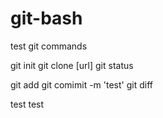 # git-bash
test git commands

git init
git clone [url]
git status

git add
git comimit -m 'test'
git diff

test test
